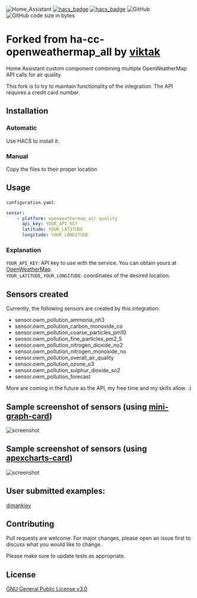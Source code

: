 
![Home_Assistant](https://img.shields.io/badge/Home-Assistant-blue) [![hacs_badge](https://img.shields.io/badge/HACS-Custom-orange.svg)](https://github.com/custom-components/hacs) [![hacs_badge](https://img.shields.io/badge/HACS-Default-orange.svg)](https://github.com/custom-components/hacs) ![GitHub](https://img.shields.io/github/license/viktak/ha-cc-openweathermap_all) ![GitHub code size in bytes](https://img.shields.io/github/languages/code-size/viktak/ha-cc-openweathermap_all)

# Forked from ha-cc-openweathermap_all by [viktak](https://github.com/viktak/ha-cc-openweathermap_all)
Home Assistant custom component combining multiple OpenWeatherMap API calls for air quality.

This fork is to try to maintain functionality of the integration. The API requires a credit card number.

## Installation

### Automatic
Use HACS to install it.

### Manual
Copy the files to their proper location

## Usage

`configuration.yaml`:
```yaml
sensor:
    - platform: openweathermap_air_quality
      api_key: YOUR_API_KEY
      latitude: YOUR_LATITUDE
      longitude: YOUR_LONGITUDE
```

### Explanation
`YOUR_API_KEY`: API key to use with the service. You can obtain yours at [OpenWeatherMap](https://home.openweathermap.org/api_keys).<br>
`YOUR_LATITUDE`, `YOUR_LONGITUDE`: coordinates of the desired location.

## Sensors created
Currently, the following sensors are created by this integration:
- sensor.owm_pollution_ammonia_nh3
- sensor.owm_pollution_carbon_monoxide_co
- sensor.owm_pollution_coarse_particles_pm10
- sensor.owm_pollution_fine_particles_pm2_5
- sensor.owm_pollution_nitrogen_dioxide_no2
- sensor.owm_pollution_nitrogen_monoxide_no
- sensor.owm_pollution_overall_air_quality
- sensor.owm_pollution_ozone_o3
- sensor.owm_pollution_sulphur_dioxide_so2
- sensor.owm_pollution_forecast

More are coming in the future as the API, my free time and my skills allow. :)

## Sample screenshot of sensors (using [mini-graph-card](https://github.com/kalkih/mini-graph-card))

![screenshot](images/owm-sample-screenshot.png)

## Sample screenshot of sensors (using [apexcharts-card](https://github.com/RomRider/apexcharts-card))

![screenshot](images/owm-sample-forecast.png)

## User submitted examples:
[dimankiev](https://github.com/viktak/ha-cc-openweathermap_all/issues/13#issue-1533019661)

## Contributing
Pull requests are welcome. For major changes, please open an issue first to discuss what you would like to change.

Please make sure to update tests as appropriate.

## License
[GNU General Public License v3.0](https://choosealicense.com/licenses/gpl-3.0/)
